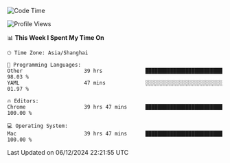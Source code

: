 <!--START_SECTION:waka-->
![Code Time](http://img.shields.io/badge/Code%20Time-3%2C127%20hrs%2030%20mins-blue)

![Profile Views](http://img.shields.io/badge/Profile%20Views-0-blue)

📊 **This Week I Spent My Time On** 

```text
🕑︎ Time Zone: Asia/Shanghai

💬 Programming Languages: 
Other                    39 hrs              █████████████████████████   98.03 % 
YAML                     47 mins             ░░░░░░░░░░░░░░░░░░░░░░░░░   01.97 % 

🔥 Editors: 
Chrome                   39 hrs 47 mins      █████████████████████████   100.00 % 

💻 Operating System: 
Mac                      39 hrs 47 mins      █████████████████████████   100.00 % 
```


 Last Updated on 06/12/2024 22:21:55 UTC
<!--END_SECTION:waka-->